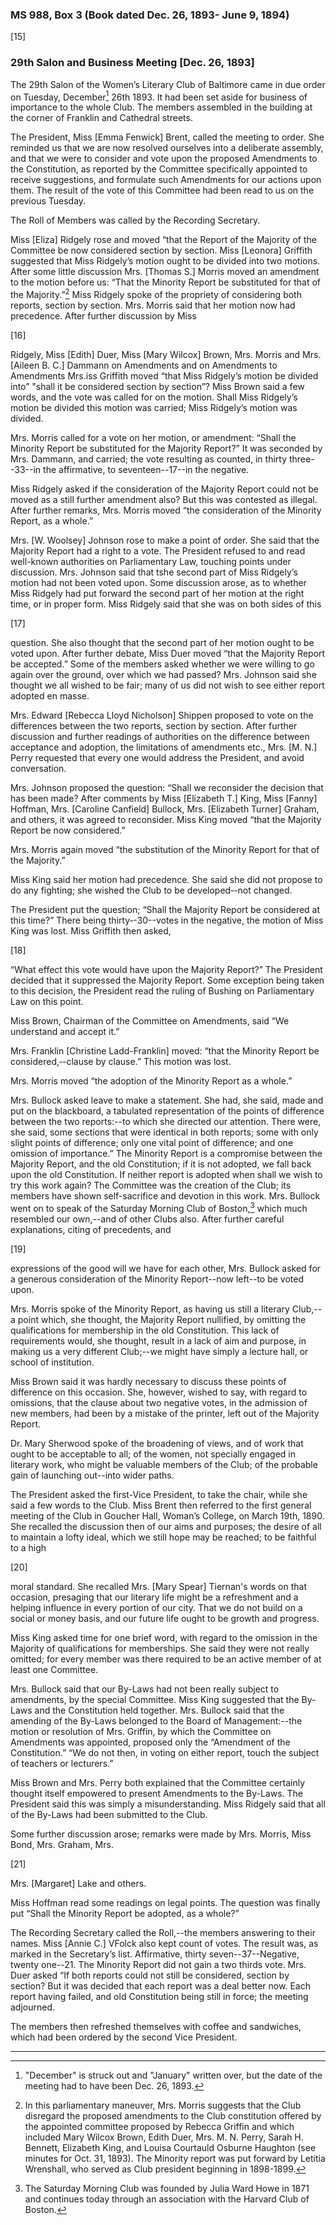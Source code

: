 ### MS 988, Box 3 (Book dated Dec. 26, 1893- June 9, 1894)

[15]

### 29th Salon and Business Meeting [Dec. 26, 1893]

The 29th Salon of the Women’s Literary Club of Baltimore came in due order on Tuesday, December[^date] 26th 1893. It had been set aside for business of importance to the whole Club. The members assembled in the building at the corner of Franklin and Cathedral streets.
[^date]: "December" is struck out and "January" written over, but the date of the meeting had to have been Dec. 26, 1893.

The President, Miss [Emma Fenwick] Brent, called the meeting to order. She reminded us that we are now resolved ourselves into a deliberate assembly, and that we were to consider and vote upon the proposed Amendments to the Constitution, as reported by the Committee specifically appointed to receive suggestions, and formulate such Amendments for our actions upon them. The result of the vote of this Committee had been read to us on the previous Tuesday.

The Roll of Members was called by the Recording Secretary.

Miss [Eliza] Ridgely rose and moved “that the Report of the Majority of the Committee be now considered section by section. Miss [Leonora] Griffith suggested that Miss Ridgely’s motion ought to be divided into two motions. After some little discussion Mrs. [Thomas S.] Morris moved an amendment to the motion before us: “That the Minority Report be substituted for that of the Majority.”[^minority] Miss Ridgely spoke of the propriety of considering both reports, section by section. Mrs. Morris said that her motion now had precedence. After further discussion by Miss
[^minority]: In this parliamentary maneuver, Mrs. Morris suggests that the Club disregard the proposed amendments to the Club constitution offered by the appointed committee proposed by Rebecca Griffin and which included Mary Wilcox Brown, Edith Duer, Mrs. M. N. Perry, Sarah H. Bennett, Elizabeth King, and Louisa Courtauld Osburne Haughton (see minutes for Oct. 31, 1893). The Minority report was put forward by Letitia Wrenshall, who served as Club president beginning in 1898-1899.

[16]

Ridgely, Miss [Edith] Duer, Miss [Mary Wilcox] Brown, Mrs. Morris and Mrs. [Aileen B. C.] Dammann on Amendments and on Amendments to Amendments Mrs.iss Griffith moved “that Miss Ridgely’s motion be divided into” "shall it be considered section by section”? Miss Brown said a few words, and the vote was called for on the motion. Shall Miss Ridgely’s motion be divided this motion was carried; Miss Ridgely’s motion was divided.

Mrs. Morris called for a vote on her motion, or amendment: “Shall the Minority Report be substituted for the Majority Report?” It was seconded by Mrs. Dammann, and carried; the vote resulting as counted, in thirty three--33--in the affirmative, to seventeen--17--in the negative.

Miss Ridgely asked if the consideration of the Majority Report could not be moved as a still further amendment also? But this was contested as illegal. After further remarks, Mrs. Morris moved “the consideration of the Minority Report, as a whole.”

Mrs. [W. Woolsey] Johnson rose to make a point of order. She said that the Majority Report had a right to a vote. The President refused to and read well-known authorities on Parliamentary Law, touching points under discussion. Mrs. Johnson said that tshe second part of Miss Ridgely’s motion had not been voted upon. Some discussion arose, as to whether Miss Ridgely had put forward the second part of her motion at the right time, or in proper form. Miss Ridgely said that she was on both sides of this

[17]

question. She also thought that the second part of her motion ought to be voted upon. After further debate, Miss Duer moved “that the Majority Report be accepted.” Some of the members asked whether we were willing to go again over the ground, over which we had passed? Mrs. Johnson said she thought we all wished to be fair; many of us did not wish to see either report adopted en masse.

Mrs. Edward [Rebecca Lloyd Nicholson] Shippen proposed to vote on the differences between the two reports, section by section. After further discussion and further readings of authorities on the difference between acceptance and adoption, the limitations of amendments etc., Mrs. [M. N.] Perry requested that every one would address the President, and avoid conversation.

Mrs. Johnson proposed the question: “Shall we reconsider the decision that has been made? After comments by Miss [Elizabeth T.] King, Miss [Fanny] Hoffman, Mrs. [Caroline Canfield] Bullock, Mrs. [Elizabeth Turner] Graham, and others, it was agreed to reconsider. Miss King moved “that the Majority Report be now considered.”

Mrs. Morris again moved “the substitution of the Minority Report for that of the Majority.”

Miss King said her motion had precedence. She said she did not propose to do any fighting; she wished the Club to be developed‑-not changed.

The President put the question; “Shall the Majority Report be considered at this time?” There being thirty‑-30--votes in the negative, the motion of Miss King was lost. Miss Griffith then asked,

[18]

“What effect this vote would have upon the Majority Report?” The President decided that it suppressed the Majority Report. Some exception being taken to this decision, the President read the ruling of Bushing on Parliamentary Law on this point.

Miss Brown, Chairman of the Committee on Amendments, said “We understand and accept it.”

Mrs. Franklin [Christine Ladd-Franklin] moved: “that the Minority Report be considered,‑-clause by clause.” This motion was lost.

Mrs. Morris moved “the adoption of the Minority Report as a whole.”

Mrs. Bullock asked leave to make a statement. She had, she said, made and put on the blackboard, a tabulated representation of the points of difference between the two reports:--to which she directed our attention. There were, she said, some sections that were identical in both reports; some with only slight points of difference; only one vital point of difference; and one omission of importance.” The Minority Report is a compromise between the Majority Report, and the old Constitution; if it is not adopted, we fall back upon the old Constitution. If neither report is adopted when shall we wish to try this work again? The Committee was the creation of the Club; its members have shown self-sacrifice and devotion in this work. Mrs. Bullock went on to speak of the Saturday Morning Club of Boston,[^Saturday] which much resembled our own,--and of other Clubs also. After further careful explanations, citing of precedents, and
[^Saturday]: The Saturday Morning Club was founded by Julia Ward Howe in 1871 and continues today through an association with the Harvard Club of Boston. 

[19]

expressions of the good will we have for each other, Mrs. Bullock asked for a generous consideration of the Minority Report--now left--to be voted upon.

Mrs. Morris spoke of the Minority Report, as having us still a literary Club,--a point which, she thought, the Majority Report nullified, by omitting the qualifications for membership in the old Constitution. This lack of requirements would, she thought, result in a lack of aim and purpose, in making us a very different Club;--we might have simply a lecture hall, or school of institution.

Miss Brown said it was hardly necessary to discuss these points of difference on this occasion. She, however, wished to say, with regard to omissions, that the clause about two negative votes, in the admission of new members, had been by a mistake of the printer, left out of the Majority Report.

Dr. Mary Sherwood spoke of the broadening of views, and of work that ought to be acceptable to all; of the women, not specially engaged in literary work, who might be valuable members of the Club; of the probable gain of launching out--into wider paths.

The President asked the first-Vice President, to take the chair, while she said a few words to the Club. Miss Brent then referred to the first general meeting of the Club in Goucher Hall, Woman’s College, on March 19th, 1890. She recalled the discussion then of our aims and purposes; the desire of all to maintain a lofty ideal, which we still hope may be reached; to be faithful to a high

[20]

moral standard. She recalled Mrs. [Mary Spear] Tiernan's words on that occasion, presaging that our literary life might be a refreshment and a helping influence in every portion of our city. That we do not build on a social or money basis, and our future life ought to be growth and progress.

Miss King asked time for one brief word, with regard to the omission in the Majority of qualifications for memberships. She said they were not really omitted; for every member was there required to be an active member of at least one Committee.

Mrs. Bullock said that our By-Laws had not been really subject to amendments, by the special Committee. Miss King suggested that the By-Laws and the Constitution held together. Mrs. Bullock said that the amending of the By-Laws belonged to the Board of Management:--the motion or resolution of Mrs. Griffin, by which the Committee on Amendments was appointed, proposed only the “Amendment of the Constitution.” “We do not then, in voting on either report, touch the subject of teachers or lecturers.”

Miss Brown and Mrs. Perry both explained that the Committee certainly thought itself empowered to present Amendments to the By-Laws. The President said this was simply a misunderstanding. Miss Ridgely said that all of the By-Laws had been submitted to the Club.

Some further discussion arose; remarks were made by Mrs. Morris, Miss Bond, Mrs. Graham, Mrs.

[21]

Mrs. [Margaret] Lake and others.

Miss Hoffman read some readings on legal points. The question was finally put “Shall the Minority Report be adopted, as a whole?”

The Recording Secretary called the Roll,--the members answering to their names. Miss [Annie C.] VFolck also kept count of votes. The result was, as marked in the Secretary’s list. Affirmative, thirty seven--37--Negative, twenty one--21. The Minority Report did not gain a two thirds vote. Mrs. Duer asked “If both reports could not still be considered, section by section? But it was decided that each report was a deal better now. Each report having failed, and old Constitution being still in force; the meeting adjourned.

The members then refreshed themselves with coffee and sandwiches, which had been ordered by the second Vice President.
<hr>
